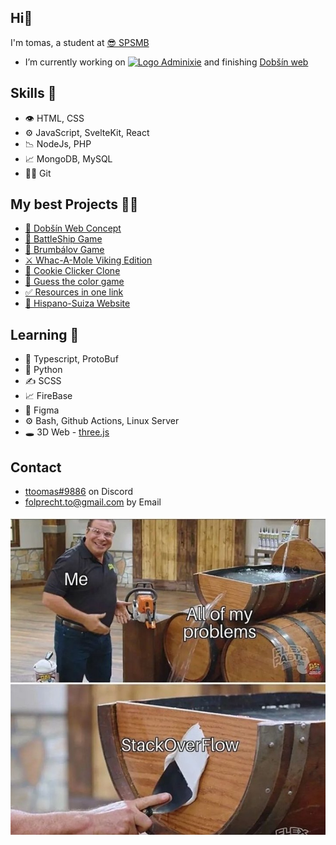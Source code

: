 ## Hi👋

I'm tomas, a student at [😎 SPSMB](https://www.spsmb.cz/)
- I’m currently working on [![Logo](https://avatars.githubusercontent.com/u/144601866?s=50&v=4) Adminixie](https://github.com/adminixie) and finishing [Dobšín web](https://dobsin.cz/)

## Skills 💪
- 👁️ HTML, CSS
- ⚙️ JavaScript, SvelteKit, React
- 📉 NodeJs, PHP
- 📈 MongoDB, MySQL
- 🧗‍♂️ Git

## My best Projects 👨‍💻
- [🍃 Dobšín Web Concept](https://dobsin-web-concept.vercel.app/)
- [🚢 BattleShip Game](https://github.com/ttoomas/battleship-game)
- [🧙 Brumbálov Game](https://github.com/ttoomas/brumbalov-game)
- [⚔️ Whac-A-Mole Viking Edition](https://github.com/ttoomas/whac-a-mole-vikings)
- [🍪 Cookie Clicker Clone](https://github.com/ttoomas/cookie-clicker-clone)
- [🎨 Guess the color game](https://github.com/ttoomas/guess-the-color-game)
- [✅ Resources in one link](https://github.com/ttoomas/resources-in-one-link)
- [🚗 Hispano-Suiza Website](https://hispanosuizaandclassic.com/)


## Learning 👀
- 💞 Typescript, ProtoBuf
- 🐾 Python
- ✍️ SCSS
- 📈 FireBase
- 👀 Figma
- ⚙️ Bash, Github Actions, Linux Server
- 🕳️ 3D Web - [three.js](https://threejs.org/)

## Contact

- [ttoomas#9886](https://github.com/ttoomas) on Discord
- [folprecht.to@gmail.com](mailto:folprecht.to@gmail.com) by Email

![img](https://raw.githubusercontent.com/ttoomas/ttoomas/main/stackoverflow.jpg)

